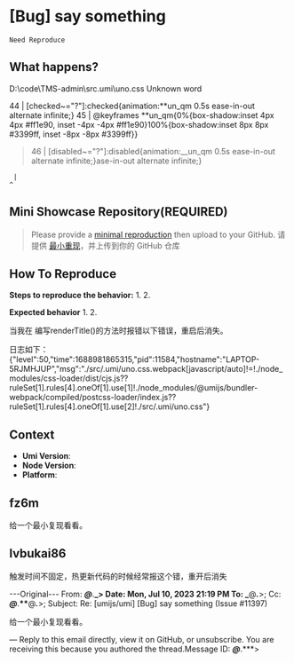 # [Bug] say something

`Need Reproduce`

<!--
感谢您向我们反馈问题，为了高效的解决问题，我们期望你能提供以下信息：
-->

## What happens?

<!-- A clear and concise description of what the bug is. -->
<!-- 清晰的描述下遇到的问题。-->

D:\code\TMS-admin\src\.umi\uno.css Unknown word

44 | [checked~="\?"]:checked{animation:**un_qm 0.5s ease-in-out alternate infinite;}
45 | @keyframes **un_qm{0%{box-shadow:inset 4px 4px #ff1e90, inset -4px -4px #ff1e90}100%{box-shadow:inset 8px 8px #3399ff, inset -8px -8px #3399ff}}

> 46 | [disabled~="\?"]:disabled{animation:\_\_un_qm 0.5s ease-in-out alternate infinite;}ase-in-out alternate infinite;}

     |                                                                                  ^

## Mini Showcase Repository(REQUIRED)

> Please provide a [minimal reproduction](https://stackoverflow.com/help/minimal-reproducible-example) then upload to your GitHub. 请提供 [最小重现](https://stackoverflow.com/help/minimal-reproducible-example)，并上传到你的 GitHub 仓库

<!-- 为节约大家的时间，无复现步骤的 ISSUE 会被关闭，提供之后再 REOPEN -->
<!-- YOUR_REPOSITORY_URL on github or stackbliz -->

## How To Reproduce

**Steps to reproduce the behavior:** 1. 2.

**Expected behavior** 1. 2.

<!-- 请提供复现链接/步骤，错误日志以及相关配置 -->

当我在 <ProCard gutter={8} title={renderTitle()}>编写renderTitle()的方法时报错以下错误，重启后消失。

日志如下：
{"level":50,"time":1688981865315,"pid":11584,"hostname":"LAPTOP-5RJMHJUP","msg":"./src/.umi/uno.css.webpack[javascript/auto]!=!./node_modules/css-loader/dist/cjs.js??ruleSet[1].rules[4].oneOf[1].use[1]!./node_modules/@umijs/bundler-webpack/compiled/postcss-loader/index.js??ruleSet[1].rules[4].oneOf[1].use[2]!./src/.umi/uno.css"}

## Context

- **Umi Version**:
- **Node Version**:
- **Platform**:

## fz6m

给一个最小复现看看。

## lvbukai86

触发时间不固定，热更新代码的时候经常报这个错，重开后消失

---Original---
From: **_@_**.**_&gt;
Date: Mon, Jul 10, 2023 21:19 PM
To: _**@**_._**&gt;;
Cc: **_@_**.**\*\***@**_._**&gt;;
Subject: Re: [umijs/umi] [Bug] say something (Issue #11397)

给一个最小复现看看。

—
Reply to this email directly, view it on GitHub, or unsubscribe.
You are receiving this because you authored the thread.Message ID: **_@_**.\*\*\*&gt;
